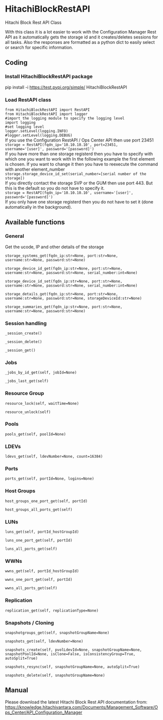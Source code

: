 # HitachiBlockRestAPI<br />
Hitachi Block Rest API Class<br />
 
With this class it is a lot easier to work with the Configuration Manager Rest API as it automatically gets the storage id and it creates/deletes sessions for all tasks.
Also the responses are formatted as a python dict to easily select or search for specific information.

## Coding
### Install HitachiBlockRestAPI package
pip install -i https://test.pypi.org/simple/ HitachiBlockRestAPI<br />
### Load RestAPI class
`from HitachiBlockRestAPI import RestAPI`<br />
`from HitachiBlockRestAPI import logger`<br />
`#import the logging module to specify the logging level`<br />
`import logging`<br />
`#set logging level`<br />
`logger.setLevel(logging.INFO)`<br />
`#logger.setLevel(logging.DEBUG)`<br />
If you use the Configuration RestAPI / Ops Center API then use port 23451<br />
`storage = RestAPI(fqdn_ip='10.10.10.10', port=23451, username='[user]', password='[password]')`<br />
If you have more than one storage registerd then you have to specify with which one you want to work with
In the following example the first element is chosen.
If you want to change it then you have to reexecute the command with another element_number
`storage.storage_device_id_set(serial_number=[serial number of the storage])`<br />
If you directly contact the storage SVP or the GUM then use port 443. But this is the default so you do not have to specify it.<br />
`storage = RestAPI(fqdn_ip='10.10.10.10', username='[user]', password='[password]')`<br />
If you only have one storage registerd then you do not have to set it (done automatically in the background).

## Available functions
### General
Get the ucode, IP and other details of the storage

`storage_systems_get(fqdn_ip:str=None, port:str=None, username:str=None, password:str=None)`

`storage_device_id_get(fqdn_ip:str=None, port:str=None, username:str=None, password:str=None, serial_number:int=None)`

`storage_device_id_set(fqdn_ip:str=None, port:str=None, username:str=None, password:str=None, serial_number:int=None)`

`storage_details_get(fqdn_ip:str=None, port:str=None, username:str=None, password:str=None, storageDeviceId:str=None)`

`storage_summaries_get(fqdn_ip:str=None, port:str=None, username:str=None, password:str=None)`

### Session handling
`_session_create()`

`_session_delete()`

`_session_get()`
### Jobs
`_jobs_by_id_get(self, jobId=None)`

`_jobs_last_get(self)`
### Resource Group
`resource_lock(self, waitTime=None)`

`resource_unlock(self)`
### Pools
`pools_get(self, poolId=None)`
### LDEVs
`ldevs_get(self, ldevNumber=None, count=16384)`
### Ports
`ports_get(self, portId=None, logins=None)`
### Host Groups
`host_groups_one_port_get(self, portId)`

`host_groups_all_ports_get(self)`
### LUNs
`luns_get(self, portId_hostGroupId)`

`luns_one_port_get(self, portId)`

`luns_all_ports_get(self)`
### WWNs
`wwns_get(self, portId_hostGroupId)`

`wwns_one_port_get(self, portId)`

`wwns_all_ports_get(self)`
### Replication
`replication_get(self, replicationType=None)`
### Snapshots / Cloning
`snapshotgroups_get(self, snapshotGroupName=None)`

`snapshots_get(self, ldevNumber=None)`

`snapshots_create(self, pvolLdevId=None, snapshotGroupName=None, snapshotPoolId=None, isClone=False, isConsistencyGroup=True, autoSplit=True)`

`snapshots_resync(self, snapshotGroupName=None, autoSplit=True)`

`snapshots_delete(self, snapshotGroupName=None)`

## Manual
Please download the latest Hitachi Block Rest API documentation from:<br />
https://knowledge.hitachivantara.com/Documents/Management_Software/Ops_Center/API_Configuration_Manager<br />